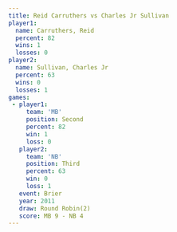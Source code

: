 ```yaml
---
title: Reid Carruthers vs Charles Jr Sullivan
player1:                    
  name: Carruthers, Reid    
  percent: 82               
  wins: 1                   
  losses: 0                 
player2:                    
  name: Sullivan, Charles Jr
  percent: 63               
  wins: 0                   
  losses: 1                 
games:
 - player1:          
     team: 'MB'      
     position: Second
     percent: 82     
     win: 1          
     loss: 0         
   player2:         
     team: 'NB'     
     position: Third
     percent: 63    
     win: 0         
     loss: 1        
   event: Brier        
   year: 2011          
   draw: Round Robin(2)
   score: MB 9 - NB 4  
---
```

